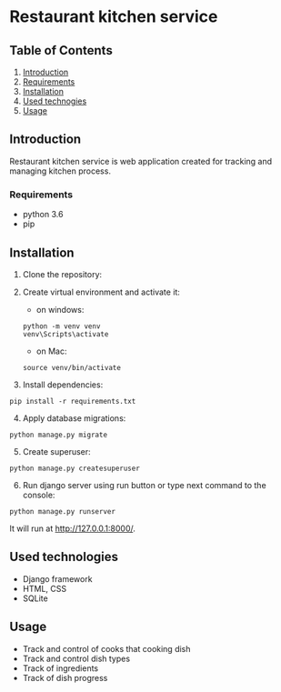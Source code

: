 # Restaurant kitchen service

## Table of Contents
1. [Introduction](#introduction)
2. [Requirements](#requirements)
3. [Installation](#installation)
4. [Used technogies](#used-technologies)
5. [Usage](#usage)

## Introduction
Restaurant kitchen service is web application created for tracking and managing kitchen process.

### Requirements
* python 3.6
* pip

## Installation
1. Clone the repository:


2. Create virtual environment and activate it:
    - on windows:
    ```angular2html
    python -m venv venv
    venv\Scripts\activate
    ```   
    - on Mac:
    ```angular2html
    source venv/bin/activate
   ```
3. Install dependencies:
```angular2html
pip install -r requirements.txt
```

4. Apply database migrations:
```angular2html
python manage.py migrate
```
5. Create superuser:
```angular2html
python manage.py createsuperuser
```
6. Run django server using run button or type next command to the console:
```angular2html
python manage.py runserver
```
It will run at http://127.0.0.1:8000/.

## Used technologies
- Django framework
- HTML, CSS
- SQLite

## Usage
- Track and control of cooks that cooking  dish
- Track and control dish types
- Track of ingredients
- Track of dish progress
